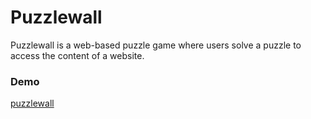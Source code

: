# Puzzlewall

Puzzlewall is a web-based puzzle game where users solve a puzzle to access the content of a website. 
### Demo
[puzzlewall]([https://saucysalad.de](https://puzzlewall.k3rnelpan1c.com/))
